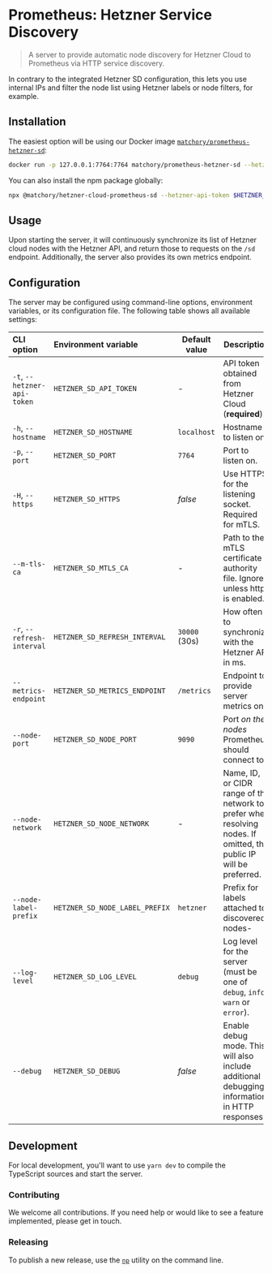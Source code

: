 Prometheus: Hetzner Service Discovery
=====================================
> A server to provide automatic node discovery for Hetzner Cloud to Prometheus via HTTP service discovery.

In contrary to the integrated Hetzner SD configuration, this lets you use internal IPs and filter the node list using
Hetzner labels or node filters, for example.

Installation
------------
The easiest option will be using our Docker image
[`matchory/prometheus-hetzner-sd`](https://hub.docker.com/matchory/prometheus-hetzner-sd):

```bash
docker run -p 127.0.0.1:7764:7764 matchory/prometheus-hetzner-sd --hetzner-api-token $HETZNER_API_TOKEN
```

You can also install the npm package globally:

```bash
npx @matchory/hetzner-cloud-prometheus-sd --hetzner-api-token $HETZNER_API_TOKEN
```

Usage
-----
Upon starting the server, it will continuously synchronize its list of Hetzner cloud nodes with the Hetzner API, and
return those to requests on the `/sd` endpoint. Additionally, the server also provides its own metrics endpoint.

Configuration
-------------
The server may be configured using command-line options, environment variables, or its configuration file. The following
table shows all available settings:

| CLI option                  | Environment variable           | Default value | Description                                                                                                         |
|:----------------------------|:-------------------------------|---------------|---------------------------------------------------------------------------------------------------------------------|
| `-t`, `--hetzner-api-token` | `HETZNER_SD_API_TOKEN`         | -             | API token obtained from Hetzner Cloud (**required**).                                                               |
| `-h`, `--hostname`          | `HETZNER_SD_HOSTNAME`          | `localhost`   | Hostname to listen on.                                                                                              |
| `-p`, `--port`              | `HETZNER_SD_PORT`              | `7764`        | Port to listen on.                                                                                                  |
| `-H`, `--https`             | `HETZNER_SD_HTTPS`             | _false_       | Use HTTPS for the listening socket. Required for mTLS.                                                              |
| `--m-tls-ca`                | `HETZNER_SD_MTLS_CA`           | -             | Path to the mTLS certificate authority file. Ignored unless https is enabled.                                       |
| `-r`, `--refresh-interval`  | `HETZNER_SD_REFRESH_INTERVAL`  | `30000` (30s) | How often to synchronize with the Hetzner API in ms.                                                                |
| `--metrics-endpoint`        | `HETZNER_SD_METRICS_ENDPOINT`  | `/metrics`    | Endpoint to provide server metrics on.                                                                              |
| `--node-port`               | `HETZNER_SD_NODE_PORT`         | `9090`        | Port _on the nodes_ Prometheus should connect to.                                                                   |
| `--node-network`            | `HETZNER_SD_NODE_NETWORK`      | -             | Name, ID, or CIDR range of the network to prefer when resolving nodes. If omitted, the public IP will be preferred. |
| `--node-label-prefix`       | `HETZNER_SD_NODE_LABEL_PREFIX` | `hetzner`     | Prefix for labels attached to discovered nodes-                                                                     |
| `--log-level`               | `HETZNER_SD_LOG_LEVEL`         | `debug`       | Log level for the server (must be one of `debug`, `info`, `warn` or `error`).                                       |
| `--debug`                   | `HETZNER_SD_DEBUG`             | _false_       | Enable debug mode. This will also include additional debugging information in HTTP responses.                       |

Development
-----------
For local development, you'll want to use `yarn dev` to compile the TypeScript sources and start the server.

### Contributing
We welcome all contributions. If you need help or would like to see a feature implemented, please get in touch.

### Releasing
To publish a new release, use the [`np`](https://github.com/sindresorhus/np) utility on the command line.
